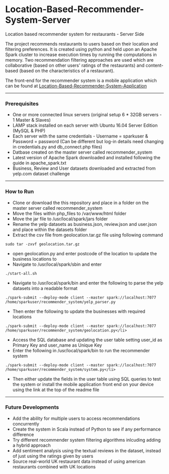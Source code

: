 # Location-Based-Recommender-System-Server
Location based recommender system for restaurants - Server Side

The project recommends restaurants to users based on their location and filtering preferences. It is created using python and held upon an Apache Spark cluster 
to increase execution times by running the computations in memory. Two recommendation filtering approaches are used which are collaborative (based on other users' 
ratings of the restaurants) and content-based (based on the characteristics of a restaurant).

The front-end for the recommender system is a mobile application which can be found at <a href="https://github.com/iantmc87/Location-Based-Recommender-System-Application">Location-Based-Recommender-System-Application</a>

<hr>

<h3>Prerequisites</h3>
<ul><li>One or more connected linux servers (original setup 6 * 32GB servers - 1 Master & Slaves)</li>
<li>LAMP stack installed on each server with Ubuntu 16.04 Server Edition (MySQL & PHP)</li>
<li>Each server with the same credentials - Username = sparkuser & Password = password (Can be different but log-in details need changing in credentials.py and db_connect.php files)</li>
<li>Datbase created on the master server called recommender_system</li>
<li>Latest version of Apache Spark downloaded and installed following the guide in apache_spark.txt</li>
<li>Business, Review and User datasets downloaded and extracted from yelp.com dataset challenge</li></ul>

<hr>


<h3>How to Run</h3>
<ul><li>Clone or download the this repository and place in a folder on the master server called recommender_system</li>
<li>Move the files within php_files to /var/www/html folder</li>
<li>Move the jar file to /usr/local/spark/jars folder</li>
<li>Rename the yelp datasets as business.json, review.json and user.json and place within the datasets folder</li>
<li>Extract the csv file from geolocation.tar.gz file using following command</li></ul>

```
sudo tar -zxvf geolocation.tar.gz
```

<ul><li>open geolocation.py and enter postcode of the location to update the business locations to</li>
<li>Navigate to /usr/local/spark/sbin and enter</li></ul>

```
./start-all.sh
```

<ul><li>Navigate to /usr/local/spark/bin and enter the following to parse the yelp datasets into a readable format</li></ul>

```
./spark-submit --deploy-mode client --master spark://localhost:7077 /home/sparkuser/recommender_system/yelp_parser.py
```

<ul><li>Then enter the following to update the businesses with required locations </li></ul>

```
./spark-submit --deploy-mode client --master spark://localhost:7077 /home/sparkuser/recommender_system/geolocation.py</li>
```

<ul><li>Access the SQL database and updating the user table setting user_id as Primary Key and user_name as Unique Key</li>
<li>Enter the following in /usr/local/spark/bin to run the recommender system </li></ul> 

```
./spark-submit --deploy-mode client --master spark://localhost:7077 /home/sparkuser/recommender_system/system.py</li>
```

<ul><li>Then either update the fields in the user table using SQL queries to test the system or install the mobile application front end on your device using the link at the top of the readme file</li></ul>

<hr>

<h3>Future Developments</h3>
<ul><li>Add the ability for multiple users to access recommendations concurrently</li>
<li>Create the system in Scala instead of Python to see if any performance difference</li>
<li>Try different recommender system filtering algorithms inlcuding adding a hybrid approach</li>
<li>Add sentiment analysis using the textual reviews in the dataset, instead of just using the ratings given by users</li>
<li>Source real-world UK restaurant data instead of using american restaurants combined with UK locations</li></ul>
